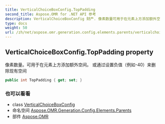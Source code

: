 ```yaml
---
title: VerticalChoiceBoxConfig.TopPadding
second_title: Aspose.OMR for .NET API 参考
description: VerticalChoiceBoxConfig 财产. 像素数量可用于在元素上方添加额外空间 或通过设置负值例如40来删除现有空间
type: docs
weight: 50
url: /zh/net/aspose.omr.generation.config.elements.parents/verticalchoiceboxconfig/toppadding/
---
```

## VerticalChoiceBoxConfig.TopPadding property

像素数量。可用于在元素上方添加额外空间。 或通过设置负值（例如-40）来删除现有空间

```csharp
public int TopPadding { get; set; }
```

### 也可以看看

* class [VerticalChoiceBoxConfig](../)
* 命名空间 [Aspose.OMR.Generation.Config.Elements.Parents](../../verticalchoiceboxconfig/)
* 部件 [Aspose.OMR](../../../)


